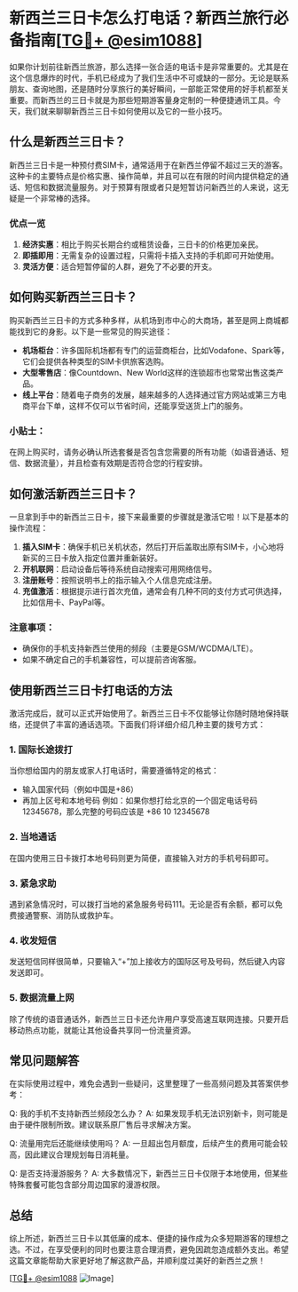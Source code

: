 # 新西兰三日卡怎么打电话？新西兰旅行必备指南[[TG💪+ @esim1088](https://t.me/s/esim1088)]

如果你计划前往新西兰旅游，那么选择一张合适的电话卡是非常重要的。尤其是在这个信息爆炸的时代，手机已经成为了我们生活中不可或缺的一部分。无论是联系朋友、查询地图，还是随时分享旅行的美好瞬间，一部能正常使用的好手机都至关重要。而新西兰的三日卡就是为那些短期游客量身定制的一种便捷通讯工具。今天，我们就来聊聊新西兰三日卡如何使用以及它的一些小技巧。

## 什么是新西兰三日卡？

新西兰三日卡是一种预付费SIM卡，通常适用于在新西兰停留不超过三天的游客。这种卡的主要特点是价格实惠、操作简单，并且可以在有限的时间内提供稳定的通话、短信和数据流量服务。对于预算有限或者只是短暂访问新西兰的人来说，这无疑是一个非常棒的选择。

### 优点一览

1. **经济实惠**：相比于购买长期合约或租赁设备，三日卡的价格更加亲民。
2. **即插即用**：无需复杂的设置过程，只需将卡插入支持的手机即可开始使用。
3. **灵活方便**：适合短暂停留的人群，避免了不必要的开支。

## 如何购买新西兰三日卡？

购买新西兰三日卡的方式多种多样，从机场到市中心的大商场，甚至是网上商城都能找到它的身影。以下是一些常见的购买途径：

- **机场柜台**：许多国际机场都有专门的运营商柜台，比如Vodafone、Spark等，它们会提供各种类型的SIM卡供旅客选购。
- **大型零售店**：像Countdown、New World这样的连锁超市也常常出售这类产品。
- **线上平台**：随着电子商务的发展，越来越多的人选择通过官方网站或第三方电商平台下单，这样不仅可以节省时间，还能享受送货上门的服务。

### 小贴士：
在网上购买时，请务必确认所选套餐是否包含您需要的所有功能（如语音通话、短信、数据流量），并且检查有效期是否符合您的行程安排。

## 如何激活新西兰三日卡？

一旦拿到手中的新西兰三日卡，接下来最重要的步骤就是激活它啦！以下是基本的操作流程：

1. **插入SIM卡**：确保手机已关机状态，然后打开后盖取出原有SIM卡，小心地将新买的三日卡放入指定位置并重新装好。
2. **开机联网**：启动设备后等待系统自动搜索可用网络信号。
3. **注册账号**：按照说明书上的指示输入个人信息完成注册。
4. **充值激活**：根据提示进行首次充值，通常会有几种不同的支付方式可供选择，比如信用卡、PayPal等。

### 注意事项：
- 确保你的手机支持新西兰使用的频段（主要是GSM/WCDMA/LTE）。
- 如果不确定自己的手机兼容性，可以提前咨询客服。

## 使用新西兰三日卡打电话的方法

激活完成后，就可以正式开始使用了。新西兰三日卡不仅能够让你随时随地保持联络，还提供了丰富的通话选项。下面我们将详细介绍几种主要的拨号方式：

### 1. 国际长途拨打
当你想给国内的朋友或家人打电话时，需要遵循特定的格式：
- 输入国家代码（例如中国是+86）
- 再加上区号和本地号码
例如：如果你想打给北京的一个固定电话号码12345678，那么完整的号码应该是 +86 10 12345678

### 2. 当地通话
在国内使用三日卡拨打本地号码则更为简便，直接输入对方的手机号码即可。

### 3. 紧急求助
遇到紧急情况时，可以拨打当地的紧急服务号码111。无论是否有余额，都可以免费接通警察、消防队或救护车。

### 4. 收发短信
发送短信同样很简单，只要输入“+”加上接收方的国际区号及号码，然后键入内容发送即可。

### 5. 数据流量上网
除了传统的语音通话外，新西兰三日卡还允许用户享受高速互联网连接。只要开启移动热点功能，就能让其他设备共享同一份流量资源。

## 常见问题解答

在实际使用过程中，难免会遇到一些疑问，这里整理了一些高频问题及其答案供参考：

Q: 我的手机不支持新西兰频段怎么办？
A: 如果发现手机无法识别新卡，则可能是由于硬件限制所致。建议联系原厂售后寻求解决方案。

Q: 流量用完后还能继续使用吗？
A: 一旦超出包月额度，后续产生的费用可能会较高，因此建议合理规划每日消耗量。

Q: 是否支持漫游服务？
A: 大多数情况下，新西兰三日卡仅限于本地使用，但某些特殊套餐可能包含部分周边国家的漫游权限。

## 总结

综上所述，新西兰三日卡以其低廉的成本、便捷的操作成为众多短期游客的理想之选。不过，在享受便利的同时也要注意合理消费，避免因疏忽造成额外支出。希望这篇文章能帮助大家更好地了解这款产品，并顺利度过美好的新西兰之旅！

[[TG💪+ @esim1088](https://t.me/s/esim1088) ![Image](https://i.postimg.cc/4NQfJmqS/Snipaste-2025-05-13-00-14-12.png)]